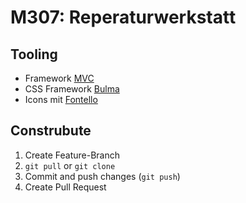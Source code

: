 # M307: Reperaturwerkstatt

## Tooling

- Framework [MVC](https://github.com/IctBerufsbildungZentralschweiz/modul-307/blob/master/Tag%201/05%20MVC/_Framework.zip)
- CSS Framework [Bulma](https://bulma.io/)
- Icons mit [Fontello](http://fontello.com/)

## Construbute

1. Create Feature-Branch
2. `git pull` or `git clone`
3. Commit and push changes (`git push`)
4. Create Pull Request
